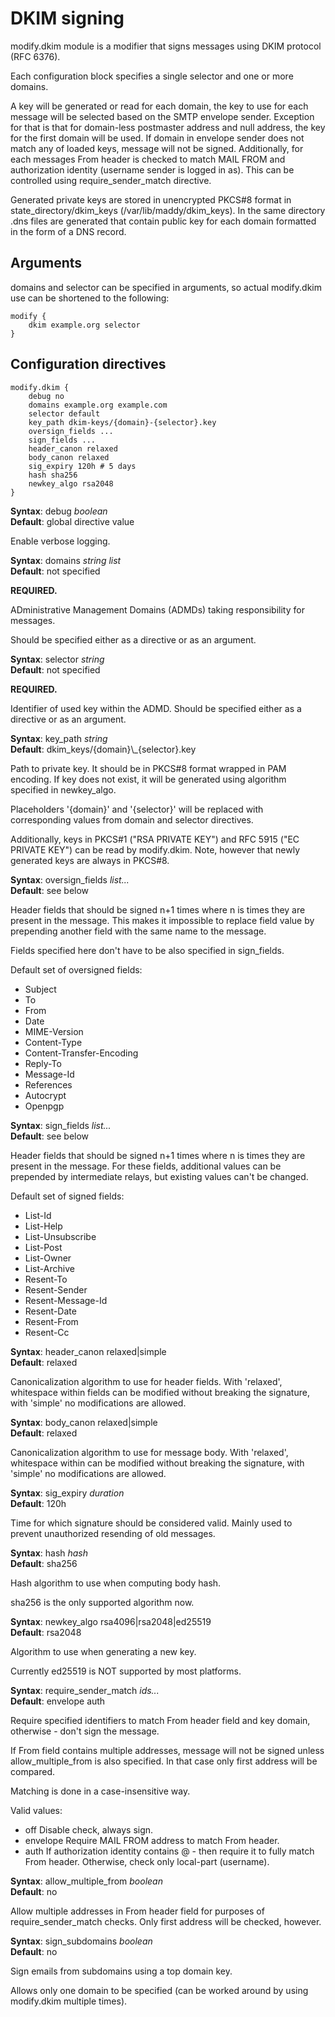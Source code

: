 # DKIM signing

modify.dkim module is a modifier that signs messages using DKIM
protocol (RFC 6376).

Each configuration block specifies a single selector
and one or more domains.

A key will be generated or read for each domain, the key to use
for each message will be selected based on the SMTP envelope sender. Exception
for that is that for domain-less postmaster address and null address, the
key for the first domain will be used. If domain in envelope sender
does not match any of loaded keys, message will not be signed.
Additionally, for each messages From header is checked to 
match MAIL FROM and authorization identity (username sender is logged in as).
This can be controlled using require\_sender\_match directive.

Generated private keys are stored in unencrypted PKCS#8 format
in state_directory/dkim_keys (/var/lib/maddy/dkim_keys).
In the same directory .dns files are generated that contain
public key for each domain formatted in the form of a DNS record.

## Arguments

domains and selector can be specified in arguments, so actual modify.dkim use can
be shortened to the following:
```
modify {
    dkim example.org selector
}
```

## Configuration directives

```
modify.dkim {
    debug no
    domains example.org example.com
    selector default
    key_path dkim-keys/{domain}-{selector}.key
    oversign_fields ...
    sign_fields ...
    header_canon relaxed
    body_canon relaxed
    sig_expiry 120h # 5 days
    hash sha256
    newkey_algo rsa2048
}
```

**Syntax**: debug _boolean_ <br>
**Default**: global directive value

Enable verbose logging.

**Syntax**: domains _string list_ <br>
**Default**: not specified

**REQUIRED.**

ADministrative Management Domains (ADMDs) taking responsibility for messages.

Should be specified either as a directive or as an argument.

**Syntax**: selector _string_ <br>
**Default**: not specified

**REQUIRED.**

Identifier of used key within the ADMD.
Should be specified either as a directive or as an argument.

**Syntax**: key\_path _string_ <br>
**Default**: dkim\_keys/{domain}\\_{selector}.key

Path to private key. It should be in PKCS#8 format wrapped in PAM encoding.
If key does not exist, it will be generated using algorithm specified
in newkey\_algo.

Placeholders '{domain}' and '{selector}' will be replaced with corresponding
values from domain and selector directives.

Additionally, keys in PKCS#1 ("RSA PRIVATE KEY") and
RFC 5915 ("EC PRIVATE KEY") can be read by modify.dkim. Note, however that
newly generated keys are always in PKCS#8.

**Syntax**: oversign\_fields _list..._ <br>
**Default**: see below

Header fields that should be signed n+1 times where n is times they are
present in the message. This makes it impossible to replace field
value by prepending another field with the same name to the message.

Fields specified here don't have to be also specified in sign\_fields.

Default set of oversigned fields:
- Subject
- To
- From
- Date
- MIME-Version
- Content-Type
- Content-Transfer-Encoding
- Reply-To
- Message-Id
- References
- Autocrypt
- Openpgp

**Syntax**: sign\_fields _list..._ <br>
**Default**: see below

Header fields that should be signed n+1 times where n is times they are
present in the message. For these fields, additional values can be prepended
by intermediate relays, but existing values can't be changed.

Default set of signed fields:
- List-Id
- List-Help
- List-Unsubscribe
- List-Post
- List-Owner
- List-Archive
- Resent-To
- Resent-Sender
- Resent-Message-Id
- Resent-Date
- Resent-From
- Resent-Cc

**Syntax**: header\_canon relaxed|simple <br>
**Default**: relaxed

Canonicalization algorithm to use for header fields. With 'relaxed', whitespace within
fields can be modified without breaking the signature, with 'simple' no
modifications are allowed.

**Syntax**: body\_canon relaxed|simple <br>
**Default**: relaxed

Canonicalization algorithm to use for message body. With 'relaxed', whitespace within
can be modified without breaking the signature, with 'simple' no
modifications are allowed.

**Syntax**: sig\_expiry _duration_ <br>
**Default**: 120h

Time for which signature should be considered valid. Mainly used to prevent
unauthorized resending of old messages.

**Syntax**: hash _hash_ <br>
**Default**: sha256

Hash algorithm to use when computing body hash.

sha256 is the only supported algorithm now.

**Syntax**: newkey\_algo rsa4096|rsa2048|ed25519 <br>
**Default**: rsa2048

Algorithm to use when generating a new key.

Currently ed25519 is NOT supported by most platforms.

**Syntax**: require\_sender\_match _ids..._ <br>
**Default**: envelope auth

Require specified identifiers to match From header field and key domain,
otherwise - don't sign the message.

If From field contains multiple addresses, message will not be
signed unless allow\_multiple\_from is also specified. In that
case only first address will be compared.

Matching is done in a case-insensitive way.

Valid values:
- off
  Disable check, always sign.
- envelope
  Require MAIL FROM address to match From header.
- auth
  If authorization identity contains @ - then require it to
  fully match From header. Otherwise, check only local-part
  (username).

**Syntax**: allow\_multiple\_from _boolean_ <br>
**Default**: no

Allow multiple addresses in From header field for purposes of
require\_sender\_match checks. Only first address will be checked, however.

**Syntax**: sign\_subdomains _boolean_ <br>
**Default**: no

Sign emails from subdomains using a top domain key.

Allows only one domain to be specified (can be worked around by using modify.dkim
multiple times).
